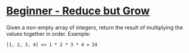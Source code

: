 # [Beginner - Reduce but Grow][1]

Given a non-empty array of integers, return the result of multiplying the values together in order. Example:

```
[1, 2, 3, 4] => 1 * 2 * 3 * 4 = 24
```

[1]: https://www.codewars.com/kata/beginner-reduce-but-grow
[2]: https://www.codewars.com/kata/57f780909f7e8e3183000078